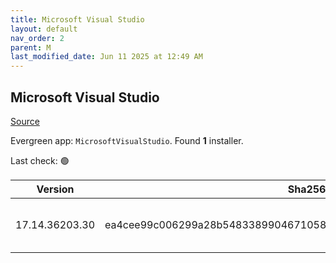 ```yaml
---
title: Microsoft Visual Studio
layout: default
nav_order: 2
parent: M
last_modified_date: Jun 11 2025 at 12:49 AM
---
```


## Microsoft Visual Studio

[Source](https://visualstudio.microsoft.com/)

Evergreen app: `MicrosoftVisualStudio`. Found **1** installer.

Last check: 🟢

| Version        | Sha256                                                           | Size    | URI                                                                                                                                                                                                                                                                                                                                                      |
| -------------- | ---------------------------------------------------------------- | ------- | -------------------------------------------------------------------------------------------------------------------------------------------------------------------------------------------------------------------------------------------------------------------------------------------------------------------------------------------------------- |
| 17.14.36203.30 | ea4cee99c006299a28b5483389904671058968e5d260dbde9a1473de08e9b233 | 4458208 | [https://download.visualstudio.microsoft.com/download/pr/e98d75fa-91b1-47a1-9cb7-b6556de592c5/ea4cee99c006299a28b5483389904671058968e5d260dbde9a1473de08e9b233/vs_Setup.exe](https://download.visualstudio.microsoft.com/download/pr/e98d75fa-91b1-47a1-9cb7-b6556de592c5/ea4cee99c006299a28b5483389904671058968e5d260dbde9a1473de08e9b233/vs_Setup.exe) |

